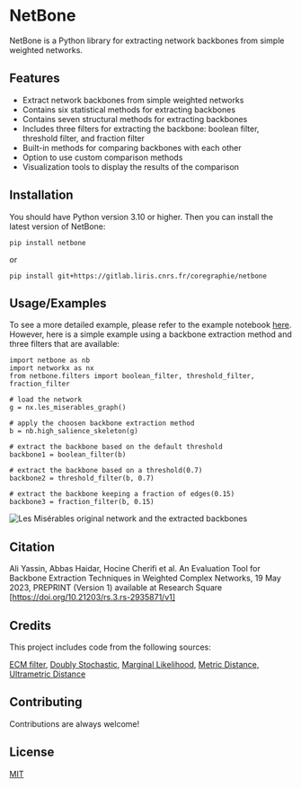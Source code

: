
# NetBone

NetBone is a Python library for extracting network backbones from simple weighted networks.

## Features

- Extract network backbones from simple weighted networks
- Contains six statistical methods for extracting backbones
- Contains seven structural methods for extracting backbones
- Includes three filters for extracting the backbone: boolean filter, threshold filter, and fraction filter
- Built-in methods for comparing backbones with each other
- Option to use custom comparison methods
- Visualization tools to display the results of the comparison



## Installation
You should have Python version 3.10 or higher. Then you can install the latest version of NetBone:
```
pip install netbone
```
or
```
pip install git+https://gitlab.liris.cnrs.fr/coregraphie/netbone
```


## Usage/Examples
To see a more detailed example, please refer to the example notebook [here](https://gitlab.liris.cnrs.fr/coregraphie/netbone/-/blob/main/examples/example.ipynb). However, here is a simple example using a backbone extraction method and three filters that are available:
```
import netbone as nb
import networkx as nx
from netbone.filters import boolean_filter, threshold_filter, fraction_filter

# load the network
g = nx.les_miserables_graph()

# apply the choosen backbone extraction method
b = nb.high_salience_skeleton(g)

# extract the backbone based on the default threshold
backbone1 = boolean_filter(b)

# extract the backbone based on a threshold(0.7)
backbone2 = threshold_filter(b, 0.7)

# extract the backbone keeping a fraction of edges(0.15)
backbone3 = fraction_filter(b, 0.15)
```
![Les Misérables original network and the extracted backbones](https://gitlab.liris.cnrs.fr/coregraphie/netbone/-/raw/main/examples/images/toy.png)

## Citation
Ali Yassin, Abbas Haidar, Hocine Cherifi et al. An Evaluation Tool for Backbone Extraction Techniques in Weighted Complex Networks, 19 May 2023, PREPRINT (Version 1) available at Research Square [https://doi.org/10.21203/rs.3.rs-2935871/v1]
## Credits
This project includes code from the following sources:

[ECM filter](https://github.com/deklanw/maxent_graph ),
[Doubly Stochastic](https://www.michelecoscia.com/?page_id=287),
[Marginal Likelihood](https://github.com/naviddianati/GraphPruning),
[Metric Distance, Ultrametric Distance](https://github.com/rionbr/distanceclosure)
## Contributing

Contributions are always welcome!


## License

[MIT](https://choosealicense.com/licenses/mit/)

